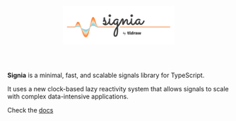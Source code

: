 <div alt style="text-align: center; transform: scale(.5);">
	<picture>
		<source media="(prefers-color-scheme: dark)" srcset="https://github.com/tldraw/signia/raw/main/assets/hero-dark@2x.png" />
		<img alt="Signia" src="https://github.com/tldraw/signia/raw/main/assets/hero-light@2x.png" />
	</picture>
</div>

**Signia** is a minimal, fast, and scalable signals library for TypeScript.

It uses a new clock-based lazy reactivity system that allows signals to scale with complex data-intensive applications.

Check the [docs](https://signia.tldraw.dev)
